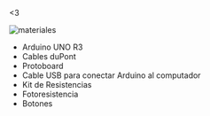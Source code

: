 <3

![materiales](./materiales.jpeg)

* Arduino UNO R3
* Cables duPont
* Protoboard
* Cable USB para conectar Arduino al computador
* Kit de Resistencias
* Fotoresistencia
* Botones
